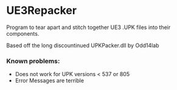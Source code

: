 # UE3Repacker
Program to tear apart and stitch together UE3 .UPK files into their components.

Based off the long discountinued UPKPacker.dll by Odd14lab

### Known problems:
- Does not work for UPK versions < 537 or 805
- Error Messages are terrible
